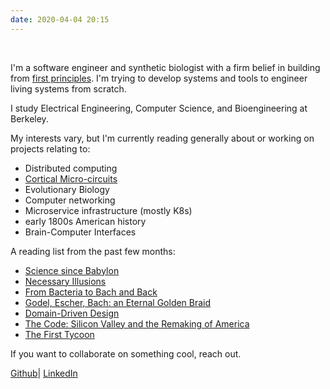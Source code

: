 ```yaml
---
date: 2020-04-04 20:15
---
```

&nbsp;

I'm a software engineer and synthetic biologist with a firm belief in
building from [first principles](https://en.wikipedia.org/wiki/First_principle).
I'm trying to develop systems and tools to engineer living systems from
scratch. 

I study Electrical Engineering, Computer Science, and Bioengineering at
Berkeley.

My interests vary, but I'm currently reading generally about or working on projects relating to:

  * Distributed computing
  * [Cortical Micro-circuits](https://journals.plos.org/ploscompbiol/article?id=10.1371/journal.pcbi.1000532)
  * Evolutionary Biology
  * Computer networking
  * Microservice infrastructure (mostly K8s)
  * early 1800s American history
  * Brain-Computer Interfaces

A reading list from the past few months:

  * [Science since Babylon](https://www.goodreads.com/book/show/3410541-science-since-babylon)
  * [Necessary Illusions](https://en.wikipedia.org/wiki/Necessary_Illusions)
  * [From Bacteria to Bach and Back](https://en.wikipedia.org/wiki/From_Bacteria_to_Bach_and_Back)
  * [Godel, Escher, Bach: an Eternal Golden Braid](https://en.wikipedia.org/wiki/G%C3%B6del,_Escher,_Bach)
  * [Domain-Driven Design](https://www.goodreads.com/book/show/179133.Domain_Driven_Design)
  * [The Code: Silicon Valley and the Remaking of America](https://www.goodreads.com/book/show/42403122-the-code)
  * [The First Tycoon](sttps://en.wikipedia.org/wiki/The_First_Tycoon)

If you want to collaborate on something cool, reach out.

[Github](https://github.com/kennyworkman)| [LinkedIn](https://www.linkedin.com/in/kenny-workman-11151115a/)
